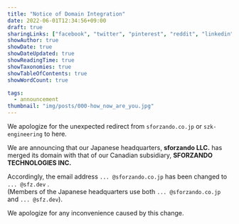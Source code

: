 ```yaml
---
title: "Notice of Domain Integration"
date: 2022-06-01T12:34:56+09:00
draft: true
sharingLinks: ["facebook", "twitter", "pinterest", "reddit", "linkedin", "email"]
showAuthor: true
showDate: true
showDateUpdated: true
showReadingTime: true
showTaxonomies: true
showTableOfContents: true
showWordCount: true

tags:
  - announcement
thumbnail: "img/posts/000-how_now_are_you.jpg"
---
```


We apologize for the unexpected redirect from `sforzando.co.jp` or `szk-engineering` to here.

We are announcing that our Japanese headquarters, **sforzando LLC.** has merged its domain with that of our Canadian subsidiary, **SFORZANDO TECHNOLOGIES INC.**

Accordingly, the email address `... @sforzando.co.jp` has been changed to `... @sfz.dev` .  
(Members of the Japanese headquarters use both `... @sforzando.co.jp` and `... @sfz.dev`).

We apologize for any inconvenience caused by this change.
